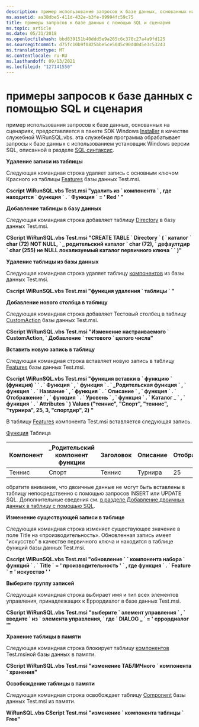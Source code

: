 ```yaml
---
description: пример использования запросов к базе данных, основанных на сценариях, предоставляется в установщик Windows пакете средств разработки программного обеспечения (SDK) в качестве служебной WiRunSQL.vbs.
ms.assetid: aa38dbe5-411d-432e-b3fe-09994fc59c75
title: примеры запросов к базе данных с помощью SQL и сценария
ms.topic: article
ms.date: 05/31/2018
ms.openlocfilehash: bbd839151b40ddd5e9a265c6c370c27a4a9fd125
ms.sourcegitcommit: d75fc10b9f0825bbe5ce5045c90d4045e3c53243
ms.translationtype: MT
ms.contentlocale: ru-RU
ms.lasthandoff: 09/13/2021
ms.locfileid: "127141550"
---
```

# <a name="examples-of-database-queries-using-sql-and-script"></a>примеры запросов к базе данных с помощью SQL и сценария

пример использования запросов к базе данных, основанных на сценариях, предоставляется в пакете SDK Windows [Installer](platform-sdk-components-for-windows-installer-developers.md) в качестве служебной WiRunSQL.vbs. эта служебная программа обрабатывает запросы к базе данных с использованием установщик Windows версии SQL, описанной в разделе [SQL синтаксис](sql-syntax.md).

**Удаление записи из таблицы**

Следующая командная строка удаляет запись с основным ключом Красного из таблицы [Features](feature-table.md) базы данных Test.msi.

**Cscript WiRunSQL.vbs Test.msi "удалить из \` компонента \` , где находится \` функция \` . \` Функция \` = ' Red ' "**

**Добавление таблицы в базу данных**

Следующая командная строка добавляет таблицу [Directory](directory-table.md) в базу данных Test.msi.

**CScript WiRunSQL.vbs Test.msi "CREATE TABLE \` Directory \` ( \` каталог \` char (72) NOT NULL, \` \_ родительский каталог \` char (72), \` дефаултдир \` char (255) не NULL локализуемый каталог первичного ключа \` \` )"**

**Удаление таблицы из базы данных**

Следующая командная строка удаляет таблицу [компонентов](feature-table.md) из базы данных Test.msi.

**Cscript WiRunSQL.vbs Test.msi "функция удаления \` таблицы \` "**

**Добавление нового столбца в таблицу**

Следующая командная строка добавляет Тестовый столбец в таблицу [CustomAction](customaction-table.md) базы данных Test.msi.

**CScript WiRunSQL.vbs Test.msi "Изменение настраиваемого \` CustomAction, \` Добавление \` тестового \` целого числа"**

**Вставить новую запись в таблицу**

Следующая командная строка вставляет новую запись в таблицу [Features](feature-table.md) базы данных Test.msi.

**Cscript WiRunSQL.vbs Test.msi "функция вставки в \` функцию \` (функция) \` \` . \` Функция \` , \` функция \` . \` \_Родительская функция \` , \` функция \` . \` Название \` , \` функция \` . \` Описание \` , \` функция \` . \` Отображение \` , \` функция \` . \` Уровень \` , \` функция \` . \` Каталог \_ \` , \` функция \` . \` Attributes \` ) Values ("теннис", "Спорт", "теннис", "турнира", 25, 3, "спортдир", 2) "**

В таблицу [Features](feature-table.md) компонента Test.msi вставляется следующая запись.

[Функция](feature-table.md) Таблица



| Компонент | \_Родительский компонент функции | Заголовок  | Описание | Отображение | Level | Каталог\_ | Атрибуты |
|---------|-----------------|--------|-------------|---------|-------|-------------|------------|
| Теннис  | Спорт           | Теннис | Турнира  | 25      | 3     | спортдир    | 2          |



 

обратите внимание, что двоичные данные не могут быть вставлены в таблицу непосредственно с помощью запросов INSERT или UPDATE SQL. Дополнительные сведения см. [в разделе Добавление двоичных данных в таблицу с помощью SQL](adding-binary-data-to-a-table-using-sql.md).

**Изменение существующей записи в таблице**

Следующая командная строка изменяет существующее значение в поле Title на «производительность». Обновленная запись имеет "искусство" в качестве первичного ключа и находится в таблице функций базы данных Test.msi.

**Cscript WiRunSQL.vbs Test.msi "обновление \` \` компонента набора \` функций \` . \` Title \` = ' производительность ' \` , где функция \` . \` Feature \` = ' искусство ' '**

**Выберите группу записей**

Следующая командная строка выбирает имя и тип всех элементов управления, принадлежащих к Еррордиалог в базе данных Test.msi.

**CScript WiRunSQL.vbs Test.msi "выберите \` элемент управления \` , \` введите \` из \` элемента управления, \` где \` DIALOG \_ \` = ' еррордиалог '"**

**Хранение таблицы в памяти**

Следующая командная строка блокирует таблицу [компонентов](component-table.md) Test.msiной базы данных в памяти.

**CScript WiRunSQL.vbs Test.msi "изменение ТАБЛИЧного \` компонента \` хранения"**

**Освобождение таблицы в памяти**

Следующая командная строка освобождает таблицу [Component](component-table.md) базы данных Test.msi из памяти.

**WiRunSQL.vbs CScript Test.msi "изменение \` компонента таблицы \` Free"**

 

 



